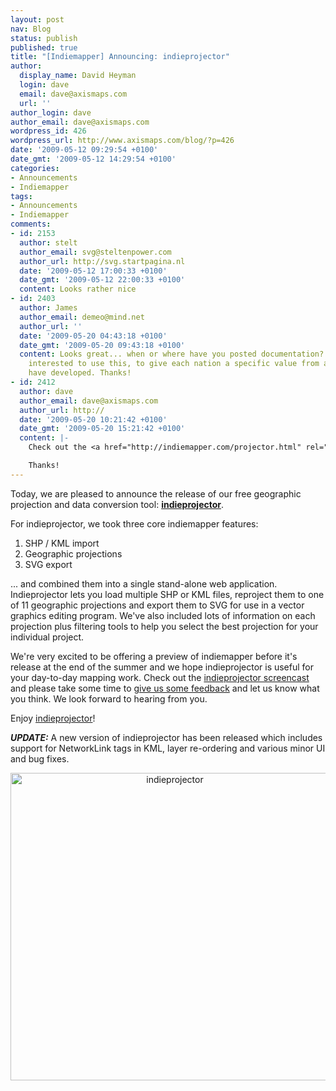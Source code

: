 ```yaml
---
layout: post
nav: Blog
status: publish
published: true
title: "[Indiemapper] Announcing: indieprojector"
author:
  display_name: David Heyman
  login: dave
  email: dave@axismaps.com
  url: ''
author_login: dave
author_email: dave@axismaps.com
wordpress_id: 426
wordpress_url: http://www.axismaps.com/blog/?p=426
date: '2009-05-12 09:29:54 +0100'
date_gmt: '2009-05-12 14:29:54 +0100'
categories:
- Announcements
- Indiemapper
tags:
- Announcements
- Indiemapper
comments:
- id: 2153
  author: stelt
  author_email: svg@steltenpower.com
  author_url: http://svg.startpagina.nl
  date: '2009-05-12 17:00:33 +0100'
  date_gmt: '2009-05-12 22:00:33 +0100'
  content: Looks rather nice
- id: 2403
  author: James
  author_email: demeo@mind.net
  author_url: ''
  date: '2009-05-20 04:43:18 +0100'
  date_gmt: '2009-05-20 09:43:18 +0100'
  content: Looks great... when or where have you posted documentation?  I am very
    interested to use this, to give each nation a specific value from a data set I
    have developed. Thanks!
- id: 2412
  author: dave
  author_email: dave@axismaps.com
  author_url: http://
  date: '2009-05-20 10:21:42 +0100'
  date_gmt: '2009-05-20 15:21:42 +0100'
  content: |-
    Check out the <a href="http://indiemapper.com/projector.html" rel="nofollow">indieprojector screencast</a> for an overview of how to use the application. If you have any other questions, please let us know on our <a href="http://getsatisfaction.com/axismaps/products/axismaps_indieprojector" rel="nofollow">support forum</a>.

    Thanks!
---
```

<p>Today, we are pleased to announce the release of our free geographic projection and data conversion tool: <a href="http://projector.indiemapper.com" target="_blank"><strong>indieprojector</strong></a>.</p>
<p>For indieprojector, we took three core indiemapper features:</p>
<ol>
<li>SHP / KML import</li>
<li>Geographic projections</li>
<li>SVG export</li>
</ol>
<p>... and combined them into a single stand-alone web application. Indieprojector lets you load multiple SHP or KML files, reproject them to one of 11 geographic projections and export them to SVG for use in a vector graphics editing program. We've also included lots of information on each projection plus filtering tools to help you select the best projection for your individual project.</p>
<p>We're very excited to be offering a preview of indiemapper before it's release at the end of the summer and we hope indieprojector is useful for your day-to-day mapping work. Check out the <a href="http://indiemapper.com/projector.html">indieprojector screencast</a> and please take some time to <a href="http://getsatisfaction.com/axismaps/products/axismaps_indieprojector">give us some feedback</a> and let us know what you think. We look forward to hearing from you.</p>
<p>Enjoy <a href="http://projector.indiemapper.com">indieprojector</a>!</p>
<p><strong><em>UPDATE:</em></strong> A new version of indieprojector has been released which includes support for NetworkLink tags in KML, layer re-ordering and various minor UI and bug fixes.</p>
<p style="text-align: center;"><img class="size-full wp-image-82 aligncenter" title="indieprojector" src="http://indiemapper.com/blog/wp-content/uploads/2009/05/indieprojectorhtml-1.jpg" alt="indieprojector" width="510" height="492" /></p>

